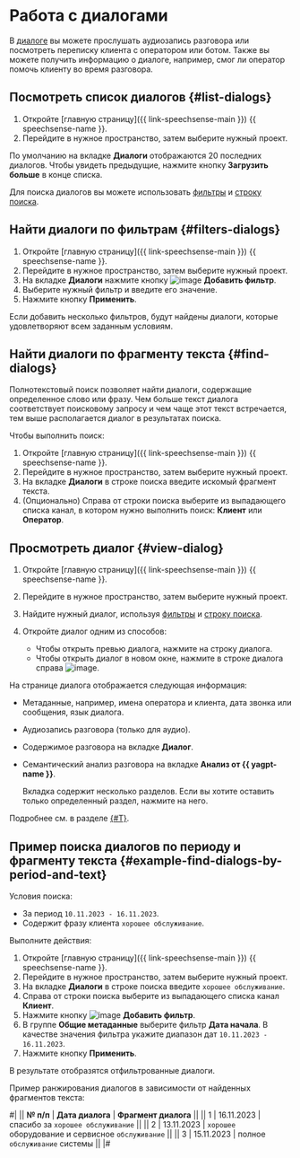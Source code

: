# Работа с диалогами

В [диалоге](../../concepts/dialogs.md) вы можете прослушать аудиозапись разговора или посмотреть переписку клиента с оператором или ботом. Также вы можете получить информацию о диалоге, например, смог ли оператор помочь клиенту во время разговора.

## Посмотреть список диалогов {#list-dialogs}

1. Откройте [главную страницу]({{ link-speechsense-main }}) {{ speechsense-name }}.
1. Перейдите в нужное пространство, затем выберите нужный проект.

По умолчанию на вкладке **Диалоги** отображаются 20 последних диалогов. Чтобы увидеть предыдущие, нажмите кнопку **Загрузить больше** в конце списка.

Для поиска диалогов вы можете использовать [фильтры](#filters-dialogs) и [строку поиска](#find-dialogs).

## Найти диалоги по фильтрам {#filters-dialogs}

1. Откройте [главную страницу]({{ link-speechsense-main }}) {{ speechsense-name }}.
1. Перейдите в нужное пространство, затем выберите нужный проект.
1. На вкладке **Диалоги** нажмите кнопку ![image](../../../_assets/console-icons/plus.svg) **Добавить фильтр**.
1. Выберите нужный фильтр и введите его значение.
1. Нажмите кнопку **Применить**.

Если добавить несколько фильтров, будут найдены диалоги, которые удовлетворяют всем заданным условиям.

## Найти диалоги по фрагменту текста {#find-dialogs}

Полнотекстовый поиск позволяет найти диалоги, содержащие определенное слово или фразу. Чем больше текст диалога соответствует поисковому запросу и чем чаще этот текст встречается, тем выше располагается диалог в результатах поиска.

Чтобы выполнить поиск:

1. Откройте [главную страницу]({{ link-speechsense-main }}) {{ speechsense-name }}.
1. Перейдите в нужное пространство, затем выберите нужный проект.
1. На вкладке **Диалоги** в строке поиска введите искомый фрагмент текста.
1. (Опционально) Справа от строки поиска выберите из выпадающего списка канал, в котором нужно выполнить поиск: **Клиент** или **Оператор**.

## Просмотреть диалог {#view-dialog}

1. Откройте [главную страницу]({{ link-speechsense-main }}) {{ speechsense-name }}.
1. Перейдите в нужное пространство, затем выберите нужный проект.
1. Найдите нужный диалог, используя [фильтры](#filters-dialogs) и [строку поиска](#find-dialogs).
1. Откройте диалог одним из способов:

    * Чтобы открыть превью диалога, нажмите на строку диалога.
    * Чтобы открыть диалог в новом окне, нажмите в строке диалога справа ![image](../../../_assets/console-icons/arrow-up-right-from-square.svg).

На странице диалога отображается следующая информация:

* Метаданные, например, имена оператора и клиента, дата звонка или сообщения, язык диалога.
* Аудиозапись разговора (только для аудио).
* Содержимое разговора на вкладке **Диалог**.
* Семантический анализ разговора на вкладке **Анализ от {{ yagpt-name }}**.

    Вкладка содержит несколько разделов. Если вы хотите оставить только определенный раздел, нажмите на него.

Подробнее см. в разделе [{#T}](../../concepts/dialogs.md#details).

## Пример поиска диалогов по периоду и фрагменту текста {#example-find-dialogs-by-period-and-text}

Условия поиска:

* За период `10.11.2023 - 16.11.2023`.
* Содержит фразу клиента `хорошее обслуживание`.

Выполните действия:

1. Откройте [главную страницу]({{ link-speechsense-main }}) {{ speechsense-name }}.
1. Перейдите в нужное пространство, затем выберите нужный проект.
1. На вкладке **Диалоги** в строке поиска введите `хорошее обслуживание`.
1. Справа от строки поиска выберите из выпадающего списка канал **Клиент**.
1. Нажмите кнопку ![image](../../../_assets/console-icons/plus.svg) **Добавить фильтр**.
1. В группе **Общие метаданные** выберите фильтр **Дата начала**. В качестве значения фильтра укажите диапазон дат `10.11.2023 - 16.11.2023`.
1. Нажмите кнопку **Применить**.

В результате отобразятся отфильтрованные диалоги.

Пример ранжирования диалогов в зависимости от найденных фрагментов текста:

#|
|| **№ п/п** | **Дата диалога** | **Фрагмент диалога** ||
|| 1 | 16.11.2023 | спасибо за `хорошее обслуживание` ||
|| 2 | 13.11.2023 | `хорошее` оборудование и сервисное `обслуживание` ||
|| 3 | 15.11.2023 | полное `обслуживание` системы ||
|#
